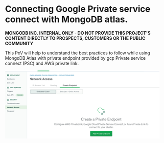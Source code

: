 # Connecting Google Private service connect with MongoDB atlas.
**MONGODB INC. INTERNAL ONLY - DO NOT PROVIDE THIS PROJECT'S CONTENT DIRECTLY TO PROSPECTS, CUSTOMERS OR THE PUBLIC COMMUNITY**


This PoV will help to understand the best practices to follow while using MongoDB Atlas with private endpoint provided by gcp Private service connect (PSC) and AWS private link.



![Valid Document](img/atlas01.png "Valid Document")
